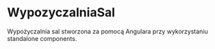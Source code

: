 # WypozyczalniaSal

Wypożyczalnia sal stworzona za pomocą Angulara przy wykorzystaniu standalone components.
